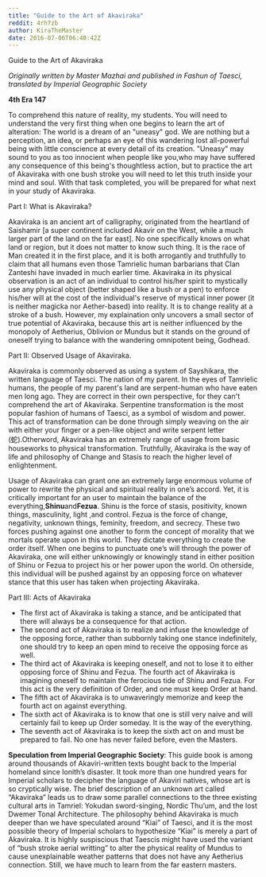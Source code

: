 ```yaml
---
title: "Guide to the Art of Akaviraka"
reddit: 4rh7zb
author: KiraTheMaster
date: 2016-07-06T06:40:42Z
---
```


Guide to the Art of Akaviraka

*Originally written by Master Mazhai and published in Fashun of Taesci, translated by Imperial Geographic Society*	

**4th Era 147**

To comprehend this nature of reality, my students. You will need to understand the very first thing when one begins to learn the art of alteration: The world is a dream of an "uneasy" god. We are nothing but a perception, an idea, or perhaps an eye of this wandering lost all-powerful being with little conscience at every detail of its creation. "Uneasy" may sound to you as too innocient when people like you,who may have suffered any consequence of this being's thoughtless action, but to practice the art of Akaviraka with one bush stroke you will need to let this truth inside your mind and soul. With that task completed, you will be prepared for what next in your study of Akaviraka.

Part I: What is Akaviraka?

Akaviraka is an ancient art of calligraphy, originated from the heartland of Saishamir [a super continent included Akavir on the West, while a much larger part of the land on the far east]. No one specifically knows on what land or region, but it does not matter to know such thing. It is the race of Man created it in the first place, and it is both arrogantly and truthfully to claim that all humans even those Tamrielic human barbarians that Clan Zanteshi have invaded in much earlier time. 
Akaviraka in its physical observation is an act of an individual to control his/her spirit to mystically use any physical object (better shaped like a bush or a pen) to enforce his/her will at the cost of the individual's reserve of mystical inner power (it is neither magicka nor Aether-based) into reality. It is to change reality at a stroke of a bush. However, my explaination only uncovers a small sector of true potential of Akaviraka, because this art is neither influenced by the monopoly of Aetherius, Oblivion or Mundus but it stands on the ground of oneself trying to balance with the wandering omnipotent being, Godhead. 

Part II: Observed Usage of Akaviraka.

Akaviraka is commonly observed as using a system of Sayshikara, the written language of Taesci. The nation of my parent. In the eyes of Tamrielic humans, the people of my parent's land are serpent-human who have eaten men long ago. They are correct in their own perspective, for they can't comprehend the art of Akaviraka. Serpentine transformation is the most popular fashion of humans of Taesci, as a symbol of wisdom and power. This act of transformation can be done through simply weaving on the air with either your finger or a pen-like object and write serpent letter (蛇).Otherword, Akaviraka has an extremely range of usage from basic houseworks to physical transformation. Truthfully, Akaviraka is the way of life and philosophy of Change and Stasis to reach the higher level of enlightenment. 

   Usage of Akaviraka can grant one an extremely large enormous volume of power to rewrite the physical and spiritual reality in one’s accord. Yet, it is critically important for an user to maintain the balance of the everything,**Shinu**and**Fezua**. Shinu is the force of stasis, positivity, known things, masculinity, light ,and control. Fezua is the force of change, negativity, unknown things, feminity, freedom, and secrecy. These two forces pushing against one another to form the concept of morality that we mortals operate upon in this world. They dictate everything to create the order itself. When one begins to punctuate one’s will through the power of Akaviraka, one will either unknowingly or knowingly stand in either position of Shinu or Fezua to project his or her power upon the world. On otherside, this individual will be pushed against by an opposing force on whatever stance that this user has taken when projecting Akaviraka. 

Part III: Acts of Akaviraka

- The first act of Akaviraka is taking a stance, and be anticipated that there will always be a consequence for that action.
- The second act of Akaviraka is to realize and infuse the knowledge of the opposing force, rather than subbornly taking one stance indefinitely, one should try to keep an open mind to receive the opposing force as well.
- The third act of Akaviraka is keeping oneself, and not to lose it to either opposing force of Shinu and Fezua.
The fourth act of Akaviraka is imagining oneself to maintain the ferocious tide of Shinu and Fezua. For this act is the very definition of Order, and one must keep Order at hand.
- The fifth act of Akaviraka is to unwaveringly memorize and keep the fourth act on against everything.
- The sixth act of Akaviraka is to know that one is still very naive and will certainly fail to keep up Order someday. It is the way of the everything.
- The seventh act of Akaviraka is to keep the sixth act on and must be prepared to fail. No one has never failed before, even the Masters.

**Speculation from Imperial Geographic Society**: This guide book is among around thousands of Akaviri-written texts bought back to the Imperial homeland since Ionith’s disaster. It took more than one hundred years for Imperial scholars to decipher the language of Akaviri natives, whose art is so cryptically wise. The brief description of an unknown art called “Akaviraka” leads us to draw some parallel connections to the three existing cultural arts in Tamriel: Yokudan sword-singing, Nordic Thu’um, and the lost Dwemer Tonal Architecture. The philosophy behind Akaviraka is much deeper than we have speculated around “Kiai” of Taesci, and it is the most possible theory of Imperial scholars to hypothesize “Kiai” is merely a part of Akaviraka. It is highly suspiscious that Taescis might have used the variant of “bush stroke aerial writting” to alter the physical reality of Mundus to cause unexplainable weather patterns that does not have any Aetherius connection. Still, we have much to learn from the far eastern masters.
   

